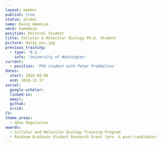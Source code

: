 ```yaml
---
layout: member
publish: true
status: alumni
name: Haley Amemiya
umid: hamemiya
position: Doctoral Student
title: Cellular & Molecular Biology Ph.D. Student
picture: Haley_pic.jpg
previous_training:
  - type: 'B.S.'
    info: 'University of Washington'
current:
  - position: 'PhD student with Peter Freddolino'
dates:
  start: 2016-09-06
  end: 2018-12-17
social: 
  google-scholar: 
  linked-in: 
  email: 
  github:
  orcid:
CV: 
theme_areas:
  - Gene Regulation
awards:
  - Cellular and Molecular Biology Training Program
  - Rackham Graduate Student Research Grant (pre- & post-candidate)
---
```

